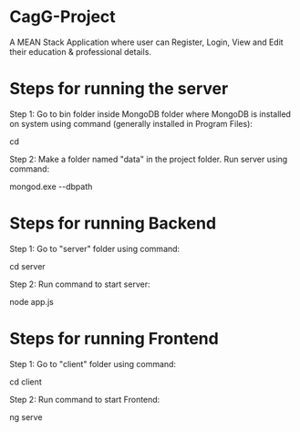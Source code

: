 # CagG-Project
A MEAN Stack Application where user can Register, Login, View and Edit their education & professional details.

# Steps for running the server

Step 1: Go to bin folder inside MongoDB folder where MongoDB is installed on system using command (generally installed in Program Files):

cd <MongoDB Folder Path>

Step 2: Make a folder named "data" in the project folder. Run server using command:

mongod.exe --dbpath <Data Folder Path>

# Steps for running Backend

Step 1: Go to "server" folder using command:

cd server

Step 2: Run command to start server:

node app.js

# Steps for running Frontend

Step 1: Go to "client" folder using command:

cd client

Step 2: Run command to start Frontend:

ng serve
